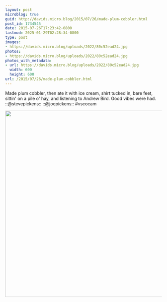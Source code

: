 ```yaml
---
layout: post
microblog: true
guid: http://davids.micro.blog/2015/07/26/made-plum-cobbler.html
post_id: 1734545
date: 2015-07-26T17:23:42-0800
lastmod: 2025-01-29T02:28:34-0800
type: post
images:
- https://davids.micro.blog/uploads/2022/80c52ead24.jpg
photos:
- https://davids.micro.blog/uploads/2022/80c52ead24.jpg
photos_with_metadata:
- url: https://davids.micro.blog/uploads/2022/80c52ead24.jpg
  width: 600
  height: 600
url: /2015/07/26/made-plum-cobbler.html
---
```

Made plum cobbler, then ate it with ice cream, shirt tucked in, bare feet, sittin' on a pile o' hay, and listening to Andrew Bird. Good vibes were had.
::@stevepickens::
::@joepickens::
#vscocam

<img src="/uploads/2022/80c52ead24.jpg" width="600" height="600" alt="">
